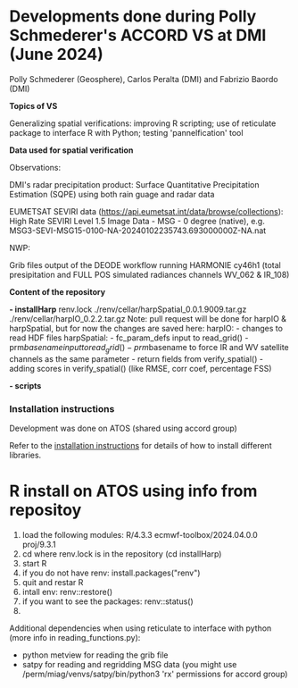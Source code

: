 # Developments done during Polly Schmederer's ACCORD VS at DMI (June 2024)

Polly Schmederer (Geosphere), Carlos Peralta (DMI) and Fabrizio Baordo (DMI)

**Topics of VS**

Generalizing spatial verifications: improving R scripting; use of reticulate package to interface R with Python; testing 'pannelfication' tool

**Data used for spatial verification**

Observations:

DMI's radar precipitation product: Surface Quantitative Precipitation Estimation (SQPE) using both rain guage and radar data

EUMETSAT SEVIRI data (https://api.eumetsat.int/data/browse/collections): High Rate SEVIRI Level 1.5 Image Data - MSG - 0 degree (native), e.g. MSG3-SEVI-MSG15-0100-NA-20240102235743.693000000Z-NA.nat

NWP: 

Grib files output of the DEODE workflow running HARMONIE cy46h1 (total presipitation and FULL POS simulated radiances channels WV_062 & IR_108)

**Content of the repository**

**- installHarp**
  renv.lock
  ./renv/cellar/harpSpatial_0.0.1.9009.tar.gz
  ./renv/cellar/harpIO_0.2.2.tar.gz
  Note: pull request will be done for harpIO & harpSpatial, but for now the changes are saved here:
  harpIO:
     - changes to read HDF files
  harpSpatial:
     - fc_param_defs input to read_grid()
     - prm$basename input to read_grid() 
     - prm$basename to force IR and WV satellite channels as the same parameter
     - return fields from verify_spatial()
     - adding scores in verify_spatial() (like RMSE, corr coef, percentage FSS) 
     
**- scripts**
   
### Installation instructions

Development was done on ATOS (shared using accord group)

Refer to the [installation instructions](INSTALLATION.md) for details of how to install different libraries.

# R install on ATOS using info from repositoy

1) load the following modules: R/4.3.3   ecmwf-toolbox/2024.04.0.0   proj/9.3.1
2) cd where renv.lock is in the repository (cd installHarp)
7)  start R
8)  if you do not have renv: install.packages("renv")
9)  quit and restar R
10)  intall env: renv::restore()
11)  if you want to see the packages: renv::status() 
12)  

Additional dependencies when using reticulate to interface with python (more info in reading_functions.py):

- python metview for reading the grib file
- satpy for reading and regridding MSG data (you might use /perm/miag/venvs/satpy/bin/python3 'rx' permissions for accord group)

